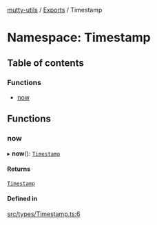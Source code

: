 [mutty-utils](../README.md) / [Exports](../modules.md) / Timestamp

# Namespace: Timestamp

## Table of contents

### Functions

- [now](Timestamp.md#now)

## Functions

### now

▸ **now**(): [`Timestamp`](../modules.md#timestamp)

#### Returns

[`Timestamp`](../modules.md#timestamp)

#### Defined in

[src/types/Timestamp.ts:6](https://github.com/jonlaing/mutty-utils/blob/3ab5f76/src/types/Timestamp.ts#L6)
